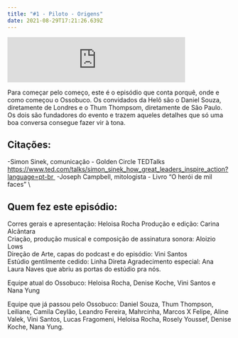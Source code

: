 ```yaml
---
title: "#1 - Piloto - Origens"
date: 2021-08-29T17:21:26.639Z
---
```

<iframe src="https://anchor.fm/ossobuco/embed/episodes/1-Piloto---Origens-e5fd9o/a-ao7dil" height="102px" width="400px" frameborder="0" scrolling="no"></iframe>

Para começar pelo começo, este é o episódio que conta porquê, onde e como começou o Ossobuco. Os convidados da Helô são o Daniel Souza, diretamente de Londres e o Thum Thompsom, diretamente de São Paulo. Os dois são fundadores do evento e trazem aqueles detalhes que só uma boa conversa consegue fazer vir à tona. 

## Citações:

-Simon Sinek, comunicação - Golden Circle TEDTalks https://www.ted.com/talks/simon_sinek_how_great_leaders_inspire_action?language=pt-br 
-Joseph Campbell, mitologista - Livro “O herói de mil faces” \

## Quem fez este episódio: 

Corres gerais e apresentação:
Heloisa Rocha
Produção e edição: Carina Alcântara \
Criação, produção musical e composição de assinatura sonora:
Aloizio Lows \
Direção de Arte, capas do podcast e do episódio: 
Vini Santos \
Estúdio gentilmente cedido:
Linha Direta 
Agradecimento especial: Ana Laura Naves que abriu as portas do estúdio pra nós. 

Equipe atual do Ossobuco:
Heloisa Rocha, Denise Koche, Vini Santos e Nana Yung 

Equipe que já passou pelo Ossobuco:
Daniel Souza, Thum Thompson, Leiliane, Camila Ceylão, Leandro Fereira, Mahrcinha, Marcos X Felipe, Aline Valek, Vini Santos, Lucas Fragomeni, Heloisa Rocha, Rosely Youssef, Denise Koche, Nana Yung.